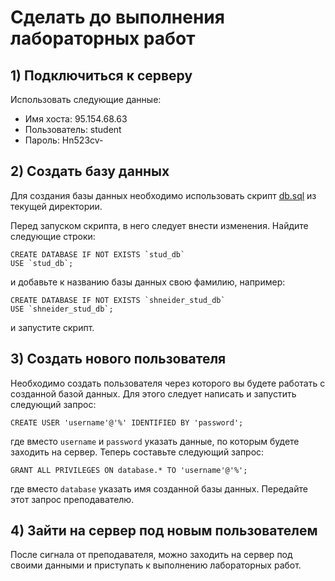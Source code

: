 # Сделать до выполнения лабораторных работ

## 1) Подключиться к серверу

Использовать следующие данные:
+ Имя хоста: 95.154.68.63
+ Пользователь: student
+ Пароль: Hn523cv-

## 2) Создать базу данных

Для создания базы данных необходимо использовать скрипт [db.sql](db.sql) из текущей директории.

Перед запуском скрипта, в него следует внести изменения. Найдите следующие строки: 

```
CREATE DATABASE IF NOT EXISTS `stud_db`
USE `stud_db`;
``` 

и добавьте к названию базы данных свою фамилию, например:
```
CREATE DATABASE IF NOT EXISTS `shneider_stud_db` 
USE `shneider_stud_db`;
```

и запустите скрипт.


## 3) Создать нового пользователя

Необходимо создать пользователя через которого вы будете работать с созданной базой данных. Для этого следует написать и запустить следующий запрос:

```
CREATE USER 'username'@'%' IDENTIFIED BY 'password';
```

где вместо ```username``` и ```password``` указать данные, по которым будете заходить на сервер. Теперь составьте следующий запрос:

```
GRANT ALL PRIVILEGES ON database.* TO 'username'@'%';
```

где вместо ```database``` указать имя созданной базы данных. Передайте этот запрос преподавателю.

## 4) Зайти на сервер под новым пользователем

После сигнала от преподавателя, можно заходить на сервер под своими данными и приступать к выполнению лабораторных работ.
